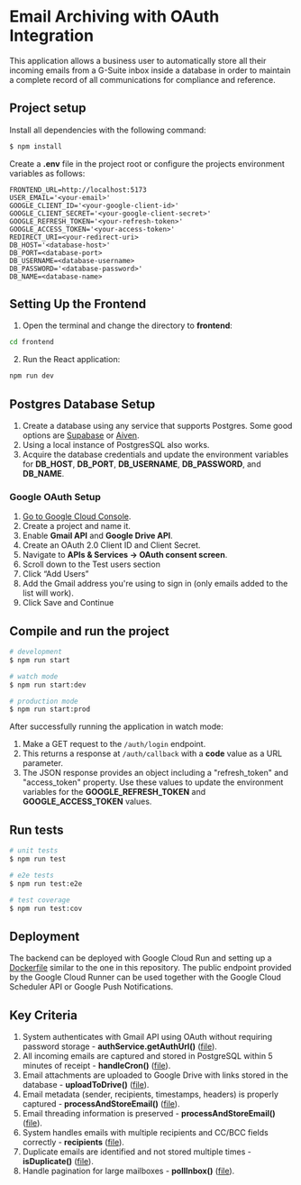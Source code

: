 # Email Archiving with OAuth Integration

This application allows a business user to automatically store all their incoming emails from a G-Suite inbox inside a database in order to maintain a complete record of all communications for compliance and reference.

## Project setup

Install all dependencies with the following command:

```bash
$ npm install
```

Create a **.env** file in the project root or configure the projects environment variables as follows:

```.env
FRONTEND_URL=http://localhost:5173
USER_EMAIL='<your-email>'
GOOGLE_CLIENT_ID='<your-google-client-id>'
GOOGLE_CLIENT_SECRET='<your-google-client-secret>'
GOOGLE_REFRESH_TOKEN='<your-refresh-token>'
GOOGLE_ACCESS_TOKEN='<your-access-token>'
REDIRECT_URI=<your-redirect-uri>
DB_HOST='<database-host>'
DB_PORT=<database-port>
DB_USERNAME=<database-username>
DB_PASSWORD='<database-password>'
DB_NAME=<database-name>
```

## Setting Up the Frontend

1. Open the terminal and change the directory to **frontend**:

```bash
cd frontend
```

2. Run the React application:

```bash
npm run dev
```

## Postgres Database Setup

1. Create a database using any service that supports Postgres. Some good options are [Supabase](supabase.com) or [Aiven](https://console.aiven.io).
2. Using a local instance of PostgresSQL also works.
3. Acquire the database credentials and update the environment variables for **DB_HOST**, **DB_PORT**, **DB_USERNAME**, **DB_PASSWORD**, and **DB_NAME**.

### Google OAuth Setup

1. [Go to Google Cloud Console](https://console.cloud.google.com).
2. Create a project and name it.
3. Enable **Gmail API** and **Google Drive API**.
4. Create an OAuth 2.0 Client ID and Client Secret.
5. Navigate to **APIs & Services → OAuth consent screen**.
6. Scroll down to the Test users section
7. Click “Add Users”
8. Add the Gmail address you're using to sign in (only emails added to the list will work).
9. Click Save and Continue

## Compile and run the project

```bash
# development
$ npm run start

# watch mode
$ npm run start:dev

# production mode
$ npm run start:prod
```

After successfully running the application in watch mode:

1. Make a GET request to the `/auth/login` endpoint.
2. This returns a response at `/auth/callback` with a **code** value as a URL parameter.
3. The JSON response provides an object including a "refresh_token" and "access_token" property. Use these values to update the environment variables for the **GOOGLE_REFRESH_TOKEN** and **GOOGLE_ACCESS_TOKEN** values.

## Run tests

```bash
# unit tests
$ npm run test

# e2e tests
$ npm run test:e2e

# test coverage
$ npm run test:cov
```

## Deployment

The backend can be deployed with Google Cloud Run and setting up a [Dockerfile](/Dockerfile) similar to the one in this repository. The public endpoint provided by the Google Cloud Runner can be used together with the Google Cloud Scheduler API or Google Push Notifications.

## Key Criteria

1. System authenticates with Gmail API using OAuth without requiring password storage - **authService.getAuthUrl()** ([file](/src/auth/auth.controller.ts)).
2. All incoming emails are captured and stored in PostgreSQL within 5 minutes of receipt - **handleCron()** ([file](/src/gmail/gmail.service.ts)).
3. Email attachments are uploaded to Google Drive with links stored in the database - **uploadToDrive()** ([file](/src/gmail/gmail.service.ts)).
4. Email metadata (sender, recipients, timestamps, headers) is properly captured - **processAndStoreEmail()** ([file](/src/email/email.service.ts)).
5. Email threading information is preserved - **processAndStoreEmail()** ([file](/src/email/email.service.ts)).
6. System handles emails with multiple recipients and CC/BCC fields correctly - **recipients** ([file](/src/email//email.entity.ts)).
7. Duplicate emails are identified and not stored multiple times - **isDuplicate()** ([file](/src/email/email.service.ts)).
8. Handle pagination for large mailboxes - **pollInbox()** ([file](/src/gmail/gmail.service.ts)).
